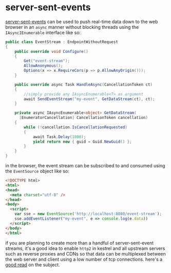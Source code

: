 # server-sent-events

[server-sent-events](https://developer.mozilla.org/en-US/docs/Web/API/Server-sent_events) can be used to push real-time data down to the web browser in an `async` manner without blocking threads using the `IAsyncIEnumerable` interface like so:

```csharp
public class EventStream : EndpointWithoutRequest
{
    public override void Configure()
    {
        Get("event-stream");
        AllowAnonymous();
        Options(x => x.RequireCors(p => p.AllowAnyOrigin()));
    }

    public override async Task HandleAsync(CancellationToken ct)
    {
        //simply provide any IAsyncEnumerable<T> as argument
        await SendEventStream("my-event", GetDataStream(ct), ct);
    }

    private async IAsyncEnumerable<object> GetDataStream(
      [EnumeratorCancellation] CancellationToken cancellation)
    {
        while (!cancellation.IsCancellationRequested)
        {
            await Task.Delay(1000);
            yield return new { guid = Guid.NewGuid() };
        }
    }
}
```

in the browser, the event stream can be subscribed to and consumed using the `EventSource` object like so:
```html
<!DOCTYPE html>
<html>
<head>
  <meta charset="utf-8" />
</head>
<body>
  <script>
    var sse = new EventSource('http://localhost:8080/event-stream');
    sse.addEventListener("my-event", e => console.log(e.data))
  </script>
</body>
</html>
```

if you are planning to create more than a handful of server-sent-event streams, it's a good idea to enable `http2` in kestrel and all upstream servers such as reverse proxies and CDNs so that data can be multiplexed between the web server and client using a low number of tcp connections. here's a [good read](https://ordina-jworks.github.io/event-driven/2021/04/23/SSE-with-HTTP2.html) on the subject. 